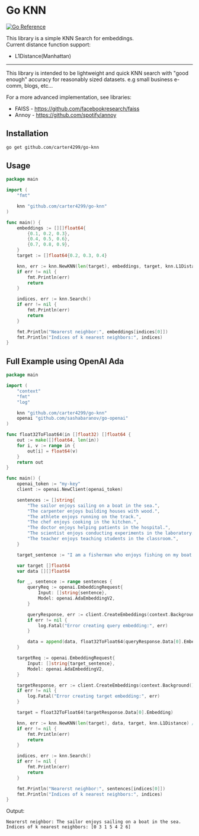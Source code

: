 # Go KNN
[![Go Reference](https://pkg.go.dev/badge/github.com/carter4299/go-knn.svg)](https://pkg.go.dev/github.com/carter4299/go-knn)

This library is a simple KNN Search for embeddings.\
Current distance function support:
* L1Distance(Manhattan)

---

This library is intended to be lightweight and quick KNN search with "good enough" accuracy for reasonably sized datasets. e.g small business e-comm, blogs, etc...

For a more advanced implementation, see libraries:
* FAISS - https://github.com/facebookresearch/faiss
* Annoy - https://github.com/spotify/annoy

## Installation
```sh
go get github.com/carter4299/go-knn
```

## Usage
```go
package main

import (
	"fmt"

	knn "github.com/carter4299/go-knn"
)

func main() {
	embeddings := [][]float64{
		{0.1, 0.2, 0.3},
		{0.4, 0.5, 0.6},
		{0.7, 0.8, 0.9},
	}
	target := []float64{0.2, 0.3, 0.4}

	knn, err := knn.NewKNN(len(target), embeddings, target, knn.L1Distance)
	if err != nil {
		fmt.Println(err)
		return
	}

	indices, err := knn.Search()
	if err != nil {
		fmt.Println(err)
		return
	}

	fmt.Println("Nearerst neighbor:", embeddings[indices[0]])
	fmt.Println("Indices of k nearest neighbors:", indices)
}
```

## Full Example using OpenAI Ada
```go
package main

import (
	"context"
	"fmt"
	"log"

	knn "github.com/carter4299/go-knn"
	openai "github.com/sashabaranov/go-openai"
)

func float32ToFloat64(in []float32) []float64 {
	out := make([]float64, len(in))
	for i, v := range in {
		out[i] = float64(v)
	}
	return out
}

func main() {
	openai_token := "my-key"
	client := openai.NewClient(openai_token)

	sentences := []string{
		"The sailor enjoys sailing on a boat in the sea.",
		"The carpenter enjoys building houses with wood.",
		"The athlete enjoys running on the track.",
		"The chef enjoys cooking in the kitchen.",
		"The doctor enjoys helping patients in the hospital.",
		"The scientist enjoys conducting experiments in the laboratory.",
		"The teacher enjoys teaching students in the classroom.",
	}

	target_sentence := "I am a fisherman who enjoys fishing on my boat."

	var target []float64
	var data [][]float64

	for _, sentence := range sentences {
		queryReq := openai.EmbeddingRequest{
			Input: []string{sentence},
			Model: openai.AdaEmbeddingV2,
		}

		queryResponse, err := client.CreateEmbeddings(context.Background(), queryReq)
		if err != nil {
			log.Fatal("Error creating query embedding:", err)
		}

		data = append(data, float32ToFloat64(queryResponse.Data[0].Embedding))
	}

	targetReq := openai.EmbeddingRequest{
		Input: []string{target_sentence},
		Model: openai.AdaEmbeddingV2,
	}

	targetResponse, err := client.CreateEmbeddings(context.Background(), targetReq)
	if err != nil {
		log.Fatal("Error creating target embedding:", err)
	}

	target = float32ToFloat64(targetResponse.Data[0].Embedding)

	knn, err := knn.NewKNN(len(target), data, target, knn.L1Distance) // Use L2Distance for Euclidean distance
	if err != nil {
		fmt.Println(err)
		return
	}

	indices, err := knn.Search()
	if err != nil {
		fmt.Println(err)
		return
	}

	fmt.Println("Nearerst neighbor:", sentences[indices[0]])
	fmt.Println("Indices of k nearest neighbors:", indices)
}
```
Output:
```
Nearerst neighbor: The sailor enjoys sailing on a boat in the sea.
Indices of k nearest neighbors: [0 3 1 5 4 2 6]
```
